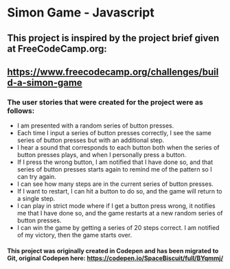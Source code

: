 # Simon Game - Javascript

## This project is inspired by the project brief given at FreeCodeCamp.org: 
## https://www.freecodecamp.org/challenges/build-a-simon-game

### The user stories that were created for the project were as follows:
- I am presented with a random series of button presses.
- Each time I input a series of button presses correctly, I see the same series of button presses but with an additional step.
- I hear a sound that corresponds to each button both when the series of button presses plays, and when I personally press a button.
- If I press the wrong button, I am notified that I have done so, and that series of button presses starts again to remind me of the pattern so I can try again.
- I can see how many steps are in the current series of button presses.
- If I want to restart, I can hit a button to do so, and the game will return to a single step.
- I can play in strict mode where if I get a button press wrong, it notifies me that I have done so, and the game restarts at a new random series of button presses.
- I can win the game by getting a series of 20 steps correct. I am notified of my victory, then the game starts over.

#### This project was originally created in Codepen and has been migrated to Git, original Codepen here: https://codepen.io/SpaceBiscuit/full/BYqmmj/

